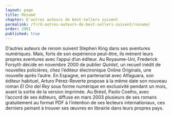 ```yaml
---
layout: page
title: Résumé
chapter: D'autres auteurs de best-sellers suivent
permalink: /fr/d-autres-auteurs-de-best-sellers-suivent/resume/
order: 2901
published: true
---
```

<p>D’autres auteurs de renom suivent Stephen King dans ses aventures numériques. Mais, forts de son expérience peut-être, ils mènent leurs propres aventures avec l’appui d’un éditeur. Au Royaume-Uni, Frederick Forsyth décide en novembre 2000 de publier <em>Quintet</em>, un recueil inédit de nouvelles policières, chez l’éditeur électronique Online Originals, une nouvelle après l’autre. En Espagne, en partenariat avec Alfaguara, son éditeur habituel, Arturo Pérez-Reverte propose à la même date son nouveau roman <em>El Oro del Rey</em> sous forme numérique en exclusivité pendant un mois, avant la sortie de la version imprimée. Au Brésil, Paolo Coelho, avec l’accord de ses éditeurs, diffuse en mars 2003 plusieurs de ses romans gratuitement au format PDF à l’intention de ses lecteurs internationaux, ces derniers peinant à trouver ses œuvres en librairie dans leurs propres pays.</p>